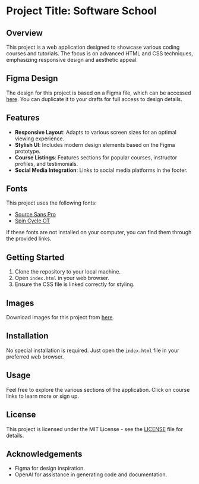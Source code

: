 # Project Title: Software School

## Overview
This project is a web application designed to showcase various coding courses and tutorials. The focus is on advanced HTML and CSS techniques, emphasizing responsive design and aesthetic appeal.

## Figma Design
The design for this project is based on a Figma file, which can be accessed [here](link-to-figma). You can duplicate it to your drafts for full access to design details.

## Features
- **Responsive Layout**: Adapts to various screen sizes for an optimal viewing experience.
- **Stylish UI**: Includes modern design elements based on the Figma prototype.
- **Course Listings**: Features sections for popular courses, instructor profiles, and testimonials.
- **Social Media Integration**: Links to social media platforms in the footer.

## Fonts
This project uses the following fonts:
- [Source Sans Pro](https://fonts.google.com/specimen/Source+Sans+Pro)
- [Spin Cycle OT](link-to-font)

If these fonts are not installed on your computer, you can find them through the provided links.

## Getting Started
1. Clone the repository to your local machine.
2. Open `index.html` in your web browser.
3. Ensure the CSS file is linked correctly for styling.

## Images
Download images for this project from [here](link-to-images).

## Installation
No special installation is required. Just open the `index.html` file in your preferred web browser.

## Usage
Feel free to explore the various sections of the application. Click on course links to learn more or sign up.

## License
This project is licensed under the MIT License - see the [LICENSE](LICENSE) file for details.

## Acknowledgements
- Figma for design inspiration.
- OpenAI for assistance in generating code and documentation.